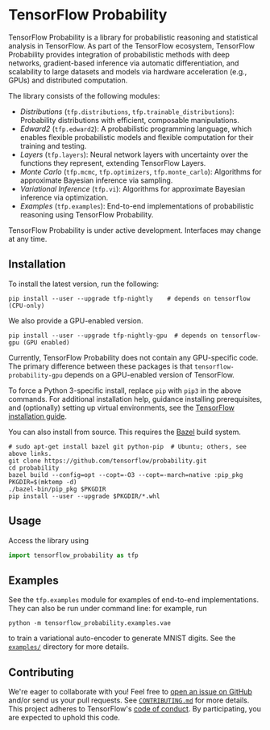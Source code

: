 # TensorFlow Probability

TensorFlow Probability is a library for probabilistic reasoning and statistical
analysis in TensorFlow. As part of the TensorFlow ecosystem, TensorFlow
Probability provides integration of probabilistic methods with deep networks,
gradient-based inference via automatic differentiation, and scalability to
large datasets and models via hardware acceleration (e.g., GPUs) and distributed
computation.

The library consists of the following modules:

* *Distributions* (`tfp.distributions`, `tfp.trainable_distributions`):
  Probability distributions with efficient, composable manipulations.
* *Edward2* (`tfp.edward2`): A probabilistic programming language, which enables
  flexible probabilistic models and flexible computation for their training and
  testing.
* *Layers* (`tfp.layers`): Neural network layers with uncertainty
  over the functions they represent, extending TensorFlow Layers.
* *Monte Carlo* (`tfp.mcmc`, `tfp.optimizers`, `tfp.monte_carlo`): Algorithms
  for approximate Bayesian inference via sampling.
* *Variational Inference* (`tfp.vi`): Algorithms for approximate Bayesian
  inference via optimization.
* *Examples* (`tfp.examples`): End-to-end implementations of probabilistic
  reasoning using TensorFlow Probability.

TensorFlow Probability is under active development. Interfaces may change at any
time.

## Installation

To install the latest version, run the following:

```shell
pip install --user --upgrade tfp-nightly    # depends on tensorflow (CPU-only)
```

We also provide a GPU-enabled version.

```shell
pip install --user --upgrade tfp-nightly-gpu  # depends on tensorflow-gpu (GPU enabled)
```

Currently, TensorFlow Probability does not contain any GPU-specific code. The
primary difference between these packages is that `tensorflow-probability-gpu`
depends on a GPU-enabled version of TensorFlow.

To force a Python 3-specific install, replace `pip` with `pip3` in the above
commands. For additional installation help, guidance installing prerequisites,
and (optionally) setting up virtual environments, see the [TensorFlow
installation guide](https://www.tensorflow.org/install).

You can also install from source. This requires the [Bazel](
https://bazel.build/) build system.

```shell
# sudo apt-get install bazel git python-pip  # Ubuntu; others, see above links.
git clone https://github.com/tensorflow/probability.git
cd probability
bazel build --config=opt --copt=-O3 --copt=-march=native :pip_pkg
PKGDIR=$(mktemp -d)
./bazel-bin/pip_pkg $PKGDIR
pip install --user --upgrade $PKGDIR/*.whl
```

## Usage

Access the library using

```python
import tensorflow_probability as tfp
```

## Examples

See the `tfp.examples` module for examples of end-to-end implementations. They
can also be run under command line: for example, run

`python -m tensorflow_probability.examples.vae`

to train a variational auto-encoder to generate MNIST digits. See the
[`examples/`](https://github.com/tensorflow/probability/tree/master/tensorflow_probability/examples/)
directory for more details.

## Contributing

We're eager to collaborate with you! Feel free to [open an issue on
GitHub](https://github.com/tensorflow/probability/issues) and/or send us your
pull requests. See [`CONTRIBUTING.md`](CONTRIBUTING.md) for more details.
This project adheres to TensorFlow's [code of conduct](CODE_OF_CONDUCT.md). By
participating, you are expected to uphold this code.
